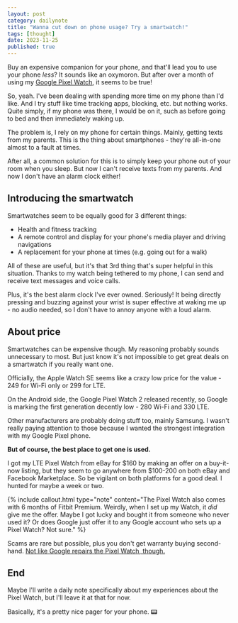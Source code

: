 ```yaml
---
layout: post
category: dailynote
title: "Wanna cut down on phone usage? Try a smartwatch!"
tags: [thought]
date: 2023-11-25
published: true
---
```

Buy an expensive companion for your phone, and that'll lead you to use your phone *less*? It sounds like an oxymoron. But after over a month of using my [Google Pixel Watch](https://en.wikipedia.org/wiki/Pixel_Watch), it seems to be true!

So, yeah. I've been dealing with spending more time on my phone than I'd like. And I try stuff like time tracking apps, blocking, etc. but nothing works. Quite simply, if my phone was there, I would be on it, such as before going to bed and then immediately waking up.

The problem is, I rely on my phone for certain things. Mainly, getting texts from my parents. This is the thing about smartphones - they're all-in-one almost to a fault at times.

After all, a common solution for this is to simply keep your phone out of your room when you sleep. But now I can't receive texts from my parents. And now I don't have an alarm clock either!

## Introducing the smartwatch

Smartwatches seem to be equally good for 3 different things:

- Health and fitness tracking
- A remote control and display for your phone's media player and driving navigations
- A replacement for your phone at times (e.g. going out for a walk)

All of these are useful, but it's that 3rd thing that's super helpful in this situation. Thanks to my watch being tethered to my phone, I can send and receive text messages and voice calls.

Plus, it's the best alarm clock I've ever owned. Seriously! It being directly pressing and buzzing against your wrist is super effective at waking me up - no audio needed, so I don't have to annoy anyone with a loud alarm.

## About price

Smartwatches can be expensive though. My reasoning probably sounds unnecessary to most. But just know it's not impossible to get great deals on a smartwatch if you really want one.

Officially, the Apple Watch SE seems like a crazy low price for the value - 249 for Wi-Fi only or 299 for LTE.

On the Android side, the Google Pixel Watch 2 released recently, so Google is marking the first generation decently low - 280 Wi-Fi and 330 LTE.

Other manufacturers are probably doing stuff too, mainly Samsung. I wasn't really paying attention to those because I wanted the strongest integration with my Google Pixel phone.

**But of course, the best place to get one is used.**

I got my LTE Pixel Watch from eBay for $160 by making an offer on a buy-it-now listing, but they seem to go anywhere from $100-200 on both eBay and Facebook Marketplace. So be vigilant on both platforms for a good deal. I hunted for maybe a week or two.

{% include callout.html type="note" content="The Pixel Watch also comes with 6 months of Fitbit Premium. Weirdly, when I set up my Watch, it *did* give me the offer. Maybe I got lucky and bought it from someone who never used it? Or does Google just offer it to any Google account who sets up a Pixel Watch? Not sure." %}

Scams are rare but possible, plus you don't get warranty buying second-hand. [Not like Google repairs the Pixel Watch, though.](https://www.theverge.com/23874281/google-pixel-watch-cracks-no-repairs-warranty)

## End

Maybe I'll write a daily note specifically about my experiences about the Pixel Watch, but I'll leave it at that for now.

Basically, it's a pretty nice pager for your phone. 📟
